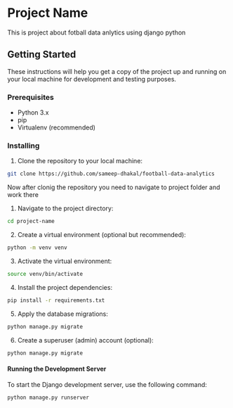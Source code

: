
# Project Name

This is project about fotball data anlytics using django python

## Getting Started

These instructions will help you get a copy of the project up and running on your local machine for development and testing purposes.

### Prerequisites

- Python 3.x
- pip
- Virtualenv (recommended)

### Installing

1. Clone the repository to your local machine:
```bash
git clone https://github.com/sameep-dhakal/football-data-analytics
```


Now after clonig the repository you need to navigate to project folder and work there

1. Navigate to the project directory:
```bash
cd project-name
```

2. Create a virtual environment (optional but recommended):
```bash
python -m venv venv
```

3. Activate the virtual environment:
```bash
source venv/bin/activate
```

4. Install the project dependencies:
```bash
pip install -r requirements.txt
```

5. Apply the database migrations:
```bash
python manage.py migrate
```

6. Create a superuser (admin) account (optional):
```bash
python manage.py migrate
```

#### Running the Development Server
To start the Django development server, use the following command:
```bash
python manage.py runserver
```










